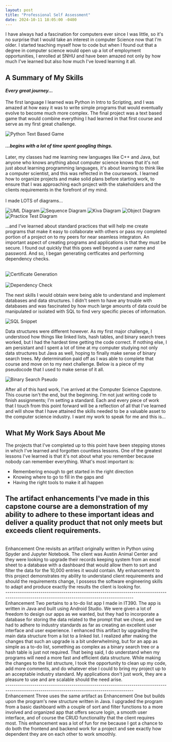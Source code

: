 ```yaml
---
layout: post
title: "Professional Self Assessment"
date: 2024-10-11 18:05:00 -0400
---
```

I have always had a fascination for computers ever since I was little, so it's no surprise that I would take an interest in computer Science now that I'm older. I started teaching myself how to code but when I found out that a degree in computer science would open up a lot of employment opportunities, I enrolled at SNHU and have been amazed not only by how much I've learned but also how much I've loved learning it all. 
<br>

## A Summary of My Skills
#### *Every great journey...*
The first language I learned was Python in Intro to Scripting, and I was amazed at how easy it was to write simple programs that would eventually evolve to become much more complex. The final project was a text based game that would combine everything I had learned in that first course and serve as my first great challenge.

![Python Text Based Game](/images/textBasedGameSnippet.png) <br>

#### *...begins with a lot of time spent googling things.*
Later, my classes had me learning new languages like C++ and Java, but anyone who knows anything about computer science knows that it's not just about learning programming languages, it's about learning to think like a computer scientist, and this was reflected in the coursework. I learned how to organize projects and make solid plans before starting work, to ensure that I was approaching each project with the stakeholders and the clients requirements in the forefront of my mind. <br><br>
I made LOTS of diagrams...<br>

![UML Diagram](/images/umlDiagram.png) ![Sequence Diagram](/images/sequenceDiagram.png) 
![Kiva Diagram](/images/KivaDiagram.png) ![Object Diagram](/images/ObjectDiagram.png) 
![Practice Test Diagram](/images/PracticeTestDiagram.png)<br>

...and I've learned about standard practices that will help me create programs that make it easy to collaborate with others or pass my completed portion of a project on to my peers for near seamless integraton. An important aspect of creating programs and applications is that they must be secure. I found out quickly that this goes well beyond a user name and password. And so, I began generating certficates and performing dependency checks. <br><br>

![Certificate Generation](/images/CertificateGeneration.png) <br><br>
![Dependency Check](/images/DependencyCheck.png)<br>

The next skills I would obtain were being able to understand and implement databases and data structures. I didn't seem to have any trouble with databases and was fascinated by how much large amounts of data could be manipulated or isolated with SQL to find very specific pieces of information.<br>

![SQL Snippet](/images/sqlSnippet.png)<br>

Data structures were different however. As my first major challenge, I understood how things like linked lists, hash tables, and binary search trees worked, but I had the hardest time getting the code correct. If nothing else, I am persistant and I spent a lot of time at my computer studying not only data structures but Java as well, hoping to finally make sense of binary search trees. My determination paid off as I was able to complete that course and move on to my next challenge. Below is a piece of my pseudocode that I used to make sense of it all.<br>

![Binary Search Pseudo](/images/BinarySearch.png)<br>

After all of this hard work, I've arrived at the Computer Science Capstone. This course isn't the end, but the beginning. I'm not just writing code to finish assignments; I'm setting a standard. Each and every piece of work that I touch from this point forward will be a reflection of all that I've learned and will show that I have attained the skills needed to be a valuable asset to the computer science industry. I want my work to speak for me and this is...<br>

## What My Work Says About Me
The projects that I've completed up to this point have been stepping stones in which I've learned and forgotten countless lessons. One of the greatest lessons I've learned is that it's not about what you remember because nobody can remember everything. 
What's most important is:
- Remembering enough to get started in the right direction
- Knowing where to go to fill in the gaps and 
- Having the right tools to make it all happen <br>

The artifact enhancements I've made in this capstone course are a demonstration of my ability to adhere to these important ideas and deliver a quality product that not only meets but exceeds client requirements.
<br>
--------------------------------------------------------------------------------------------------------------------------------------------
<br>
Enhancement One revisits an artifact originally written in Python using Spyder and Jupyter Notebook. The client was Austin Animal Center and they were looking to upgrade their records keeping system from an excel sheet to a database with a dashboard that would allow them to sort and filter the data for the 10,000 entries it would contain. My enhancement to this project demonstrates my ability to understand client requirements and should the requirements change, I possess the software engineering skills to adapt and produce exactly the results the client is looking for.
<br>
--------------------------------------------------------------------------------------------------------------------------------------------
<br>
Enhancement Two pertains to a to-do list app I made in IT390. The app is written in Java and built using Android Studio. We were given a lot of freedom to design our apps as we wanted, but they had to incorporate a database for storing the data related to the prompt that we chose, and we had to adhere to industry standards as far as creating an excellent user interface and user experience. I enhanced this artifact by upgrading the main data structure from a list to a linked list. I realized after making the changes that such an upgrade is a bit underwhelming, but for an app as simple as a to-do list, something as complex as a binary search tree or a hash table is just not required. That being said, I do understand when my programs will need a more fast and efficient data structure. While making the changes to the list structure, I took the opportunity to clean up my code, add more comments, and do whatever else I could to bring my project up to an acceptable industry standard. My applications don't just work, they are a pleasure to use and are scalable should the need arise.
<br>
--------------------------------------------------------------------------------------------------------------------------------------------
<br>
Enhancement Three uses the same artifact as Enhancement One but builds upon the program's new structure written in Java. I upgraded the program from a basic dashboard with a couple of sort and filter functions to a more involved and organized app that offers secure login, a smooth user interface, and of course the CRUD functionality that the client requires most. This enhancement was a lot of fun for me because I got a chance to do both the frontend and backend work for a project and see exactly how dependent they are on each other to work smoothly. 